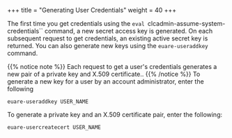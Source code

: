 +++
title = "Generating User Credentials"
weight = 40
+++

The first time you get credentials using the `eval `clcadmin-assume-system-credentials`` command, a new secret access key is generated. On each subsequent request to get credentials, an existing active secret key is returned. You can also generate new keys using the `euare-useraddkey` command. 


{{% notice note %}}
Each request to get a user's credentials generates a new pair of a private key and X.509 certificate.. 
{{% /notice %}}
To generate a new key for a user by an account administrator, enter the following 

    euare-useraddkey USER_NAME

To generate a private key and an X.509 certificate pair, enter the following: 

    euare-usercreatecert USER_NAME

